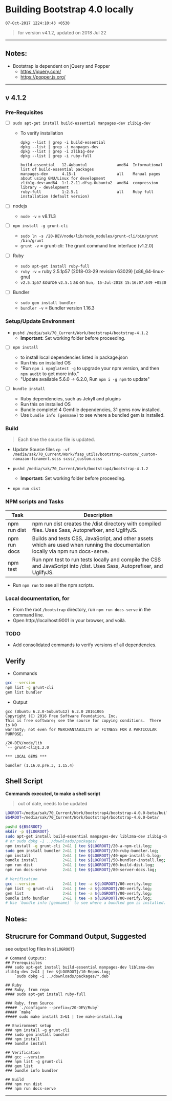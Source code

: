# Building Bootstrap 4.0 locally
`07-Oct-2017 1224:10:43 +0530`

> for version v4.1.2, updated on 2018 Jul 22
***

## Notes:
- Bootstrap is dependent on jQuery and Popper
	- https://jquery.com/
	- https://popper.js.org/

***
## v 4.1.2
### Pre-Requisites
- [ ] `sudo apt-get install build-essential manpages-dev zlib1g-dev`
	- To verify installation
		```
		dpkg --list | grep -i build-essential
		dpkg --list | grep -i manpages-dev
		dpkg --list | grep -i zlib1g-dev
		dpkg --list | grep -i ruby-full

		build-essential   12.4ubuntu1             amd64  Informational list of build-essential packages
		manpages-dev      4.15-1                  all    Manual pages about using GNU/Linux for development
		zlib1g-dev:amd64  1:1.2.11.dfsg-0ubuntu2  amd64  compression library - development
		ruby-full         1:2.5.1                 all    Ruby full installation (default version)
		```

- [ ] nodejs
	- `node -v` = v8.11.3

- [ ] `npm install -g grunt-cli`
	- `sudo ln -s /20-DEV/node/lib/node_modules/grunt-cli/bin/grunt /bin/grunt`
	- `grunt -v` = grunt-cli: The grunt command line interface (v1.2.0)

- [ ] Ruby
	- `sudo apt-get install ruby-full`
	- `ruby -v` = ruby 2.5.1p57 (2018-03-29 revision 63029) [x86_64-linux-gnu]
	- `v2.5.1p57` source `v2.5.1` as on `Sun, 15-Jul-2018 15:16:07.649 +0530`

- [ ] Bundler
	- `sudo gem install bundler`
	- `bundler -v` = Bundler version 1.16.3


### Setup/Update Environment

- `pushd /media/sak/70_Current/Work/bootstrap4/bootstrap-4.1.2`
	- **Important:** Set working folder before proceeding.

- [ ] `npm install`
	- to install local dependencies listed in package.json
	- Run this on installed OS
	- "Run `npm i npm@latest -g` to upgrade your npm version, and then `npm audit` to get more info."
	- "Update available 5.6.0 → 6.2.0, Run `npm i -g npm` to update"

- [ ] `bundle install`
	- Ruby dependencies, such as Jekyll and plugins
	- Run this on installed OS
	- Bundle complete! 4 Gemfile dependencies, 31 gems now installed.
	- Use `bundle info [gemname]` to see where a bundled gem is installed.

### Build
> Each time the source file is updated.

- Update Source files
`cp -vf /media/sak/70_Current/Work/fsap_utils/bootstrap-custom/_custom-ramazan-firament.scss scss/_custom.scss`

- `pushd /media/sak/70_Current/Work/bootstrap4/bootstrap-4.1.2`
	- **Important:** Set working folder before proceeding.

- `npm run dist`

### NPM scripts and Tasks

| Task         | Description                                                                                                                      |
| ------------ | -------------------------------------------------------------------------------------------------------------------------------- |
| npm run dist | npm run dist creates the /dist directory with compiled files. Uses Sass, Autoprefixer, and UglifyJS.                             |
| npm run docs | Builds and tests CSS, JavaScript, and other assets which are used when running the documentation locally via npm run docs-serve. |
| npm test     | Run npm test to run tests locally and compile the CSS and JavaScript into /dist. Uses Sass, Autoprefixer, and UglifyJS.          |

- Run `npm run` to see all the npm scripts.

### Local documentation, for
- From the root `/bootstrap` directory, run `npm run docs-serve` in the command line.
- Open http://localhost:9001 in your browser, and voilà.

### TODO
- Add consolidated commands to verify versions of all dependencies.

## Verify
- Commands
```sh
gcc --version
npm list -g grunt-cli
gem list bundler
```
- Output
```
gcc (Ubuntu 6.2.0-5ubuntu12) 6.2.0 20161005
Copyright (C) 2016 Free Software Foundation, Inc.
This is free software; see the source for copying conditions.  There is NO
warranty; not even for MERCHANTABILITY or FITNESS FOR A PARTICULAR PURPOSE.

/20-DEV/node/lib
`-- grunt-cli@1.2.0

*** LOCAL GEMS ***

bundler (1.16.0.pre.3, 1.15.4)
```

## Shell Script
**Commands executed, to make a shell script**
> out of date, needs to be updated
```sh
LOGROOT=/media/sak/70_Current/Work/bootstrap4/bootstrap-4.0.0-beta/build-logs
BS4ROOT=/media/sak/70_Current/Work/bootstrap4/bootstrap-4.0.0-beta/

pushd ${BS4ROOT}
mkdir -p ${LOGROOT}
sudo apt-get install build-essential manpages-dev liblzma-dev zlib1g-dev ruby-full 2>&1 | tee ${LOGROOT}/10-Repos.log;
# or sudo dpkg -1 ../downloads/packages/
npm install -g grunt-cli 2>&1 | tee ${LOGROOT}/20-a-npm-cli.log;
sudo gem install bundler 2>&1 | tee ${LOGROOT}/30-ruby-bundler.log;
npm install              2>&1 | tee ${LOGROOT}/40-npm-install-b.log;
bundle install           2>&1 | tee ${LOGROOT}/50-bundler-install.log;
npm run dist             2>&1 | tee ${LOGROOT}/60-build-dist.log;
npm run docs-serve       2>&1 | tee ${LOGROOT}/80-server-docs.log;

# Verification
gcc --version            2>&1 | tee -a ${LOGROOT}/00-verify.log;
npm list -g grunt-cli    2>&1 | tee -a ${LOGROOT}/00-verify.log;
gem list                 2>&1 | tee -a ${LOGROOT}/00-verify.log;
bundle info bundler      2>&1 | tee -a ${LOGROOT}/00-verify.log;
# Use `bundle info [gemname]` to see where a bundled gem is installed.
```


## Notes:

## Strucrure for Command Output, Suggested
see output log files in `${LOGROOT}`

```
# Command Outputs:
## Prerequisites
### sudo apt-get install build-essential manpages-dev liblzma-dev zlib1g-dev 2>&1 | tee ${LOGROOT}/10-Repos.log;
	`sudo dpkg -i ../downloads/packages/*.deb`

## Ruby
### Ruby, from repo
#### sudo apt-get install ruby-full

### Ruby, from Source
##### `./configure --prefix=/20-DEV/Ruby`
##### `make`
##### sudo make install 2>&1 | tee make-install.log

## Environment setup
### npm install -g grunt-cli
### sudo gem install bundler
### npm install
### bundle install

## Verification
### gcc --version
### npm list -g grunt-cli
### gem list
### bundle info bundler

## Build
### npm run dist
### npm run docs-serve
```

***

